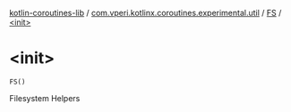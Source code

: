 [kotlin-coroutines-lib](../../index.md) / [com.vperi.kotlinx.coroutines.experimental.util](../index.md) / [FS](index.md) / [&lt;init&gt;](./-init-.md)

# &lt;init&gt;

`FS()`

Filesystem Helpers

